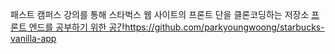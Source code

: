 
패스트 캠퍼스 강의를 통해 스타벅스 웹 사이트의 프론트 단을 클론코딩하는 저장소
[프론트 엔드를 공부하기 위한 공간](https://github.com/parkyoungwoong/starbucks-vanilla-app)https://github.com/parkyoungwoong/starbucks-vanilla-app
